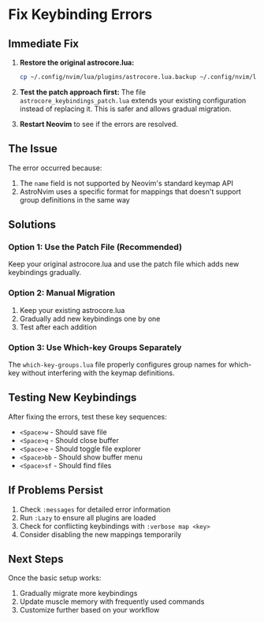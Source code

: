 # Fix Keybinding Errors

## Immediate Fix

1. **Restore the original astrocore.lua:**
   ```bash
   cp ~/.config/nvim/lua/plugins/astrocore.lua.backup ~/.config/nvim/lua/plugins/astrocore.lua
   ```

2. **Test the patch approach first:**
   The file `astrocore_keybindings_patch.lua` extends your existing configuration instead of replacing it. This is safer and allows gradual migration.

3. **Restart Neovim** to see if the errors are resolved.

## The Issue

The error occurred because:
1. The `name` field is not supported by Neovim's standard keymap API
2. AstroNvim uses a specific format for mappings that doesn't support group definitions in the same way

## Solutions

### Option 1: Use the Patch File (Recommended)
Keep your original astrocore.lua and use the patch file which adds new keybindings gradually.

### Option 2: Manual Migration
1. Keep your existing astrocore.lua
2. Gradually add new keybindings one by one
3. Test after each addition

### Option 3: Use Which-key Groups Separately
The `which-key-groups.lua` file properly configures group names for which-key without interfering with the keymap definitions.

## Testing New Keybindings

After fixing the errors, test these key sequences:
- `<Space>w` - Should save file
- `<Space>q` - Should close buffer
- `<Space>e` - Should toggle file explorer
- `<Space>bb` - Should show buffer menu
- `<Space>sf` - Should find files

## If Problems Persist

1. Check `:messages` for detailed error information
2. Run `:Lazy` to ensure all plugins are loaded
3. Check for conflicting keybindings with `:verbose map <key>`
4. Consider disabling the new mappings temporarily

## Next Steps

Once the basic setup works:
1. Gradually migrate more keybindings
2. Update muscle memory with frequently used commands
3. Customize further based on your workflow
